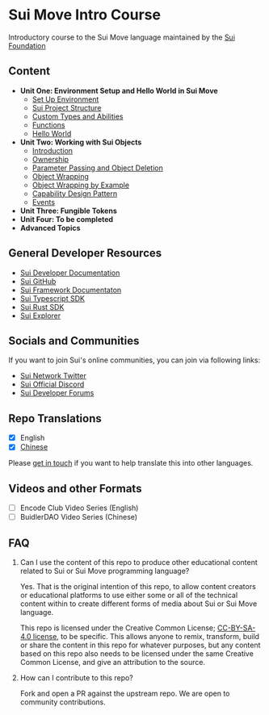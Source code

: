 # Sui Move Intro Course

Introductory course to the Sui Move language maintained by the [Sui Foundation](https://suifoundation.org/)

## Content

- **Unit One: Environment Setup and Hello World in Sui Move**
    - [Set Up Environment](./unit-one/lessons/2_set_up_environment.md)
    - [Sui Project Structure](./unit-one/lessons/3_sui_project_structure.md)
    - [Custom Types and Abilities](./unit-one/lessons/4_custom_types_and_abilities.md)
    - [Functions](./unit-one/lessons/5_functions.md)
    - [Hello World](./unit-one/lessons/6_hello_world.md)
- **Unit Two: Working with Sui Objects**
    - [Introduction](./unit-two/lessons/1_working_wiith_sui_objects.md)
    - [Ownership](./unit-two/lessons/2_ownership.md)
    - [Parameter Passing and Object Deletion](./unit-two/lessons/3_parameter_passing_and_object_deletion.md)
    - [Object Wrapping](./unit-two/lessons/4_object_wrapping.md)
    - [Object Wrapping by Example](./unit-two/lessons/5_object_wrapping_example.md)
    - [Capability Design Pattern](./unit-two/lessons/6_capability_design_pattern.md)
    - [Events](./unit-two/lessons/7_events.md)
- **Unit Three: Fungible Tokens**
- **Unit Four: To be completed**
- **Advanced Topics**

## General Developer Resources

- [Sui Developer Documentation](https://docs.sui.io/build)
- [Sui GitHub](https://github.com/MystenLabs/sui)
- [Sui Framework Documentaton](https://github.com/MystenLabs/sui/tree/main/crates/sui-framework/docs)
- [Sui Typescript SDK](https://github.com/MystenLabs/sui/tree/main/sdk/typescript)
- [Sui Rust SDK](https://github.com/MystenLabs/sui/tree/main/crates/sui-sdk)
- [Sui Explorer](https://explorer.sui.io/)

## Socials and Communities

If you want to join Sui's online communities, you can join via following links:

- [Sui Network Twitter](https://twitter.com/SuiNetwork) 
- [Sui Official Discord](https://discord.gg/sui)
- [Sui Developer Forums](https://forums.sui.io/)

## Repo Translations

- [x] English
- [x] [Chinese](https://github.com/RandyPen/sui-move-intro-course-zh)

Please [get in touch](mailto:henry@sui.io) if you want to help translate this into other languages. 

## Videos and other Formats

- [ ] Encode Club Video Series (English)
- [ ] BuidlerDAO Video Series (Chinese)

## FAQ

1. Can I use the content of this repo to produce other educational content related to Sui or Sui Move programming language? 

    Yes. That is the original intention of this repo, to allow content creators or educational platforms to use either some or all of the technical content within to create different forms of media about Sui or Sui Move language. 

    This repo is licensed under the Creative Common License; [CC-BY-SA-4.0 license](https://github.com/sui-foundation/sui-move-intro-course/blob/main/LICENSE), to be specific. This allows anyone to remix, transform, build or share the content in this repo for whatever purposes, but any content based on this repo also needs to be licensed under the same Creative Common License, and give an attribution to the source. 

2. How can I contribute to this repo? 

    Fork and open a PR against the upstream repo. We are open to community contributions. 



